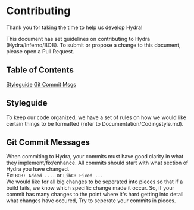 # Contributing
Thank you for taking the time to help us develop Hydra!

This document has set guidelines on contributing to Hydra (Hydra/Inferno/BOB). To submit or propose a change to this document, please open a Pull Request.

## Table of Contents
[Styleguide](#Styleguide)
[Git Commit Msgs](#Git-Commit-Messages)

## Styleguide 
To keep our code organized, we have a set of rules on how we would like certain things to be formatted (refer to Documentation/Codingstyle.md).

## Git Commit Messages
When commiting to Hydra, your commits must have good clarity in what they implement/fix/enhance. All commits should start with what section of Hydra you have changed.
<br> 
Ex: `BOB: Added ....` or `LibC: Fixed ...`
<br>
We would like for all big changes to be seperated into pieces so that if a build fails, we know which specific change made it occur. So, if your commit has many changes to the point where it's hard getting into detail what changes have occured, Try to seperate your commits in pieces.